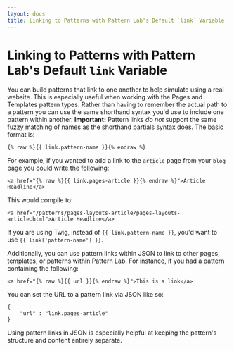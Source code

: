 ```yaml
---
layout: docs
title: Linking to Patterns with Pattern Lab's Default `link` Variable | Pattern Lab
---
```


# Linking to Patterns with Pattern Lab's Default `link` Variable
You can build patterns that link to one another to help simulate using a real website. This is especially useful when working with the Pages and Templates pattern types. Rather than having to remember the actual path to a pattern you can use the same shorthand syntax you'd use to include one pattern within another. **Important:** Pattern links _do not_ support the same fuzzy matching of names as the shorthand partials syntax does. The basic format is:

    {% raw %}{{ link.pattern-name }}{% endraw %}

For example, if you wanted to add a link to the `article` page from your `blog` page you could write the following:

    <a href="{% raw %}{{ link.pages-article }}{% endraw %}">Article Headline</a>

This would compile to:

    <a href="/patterns/pages-layouts-article/pages-layouts-article.html">Article Headline</a>
    
If you are using Twig, instead of `{{ link.pattern-name }}`, you'd want to use `{{ link['pattern-name'] }}`.

Additionally, you can use pattern links within JSON to link to other pages, templates, or patterns within Pattern Lab. For instance, if you had a pattern containing the following:

```
<a href="{% raw %}{{ url }}{% endraw %}">This is a link</a>
```

You can set the URL to a pattern link via JSON like so:

```
{
    "url" : "link.pages-article"
}
```

Using pattern links in JSON is especially helpful at keeping the pattern's structure and content entirely separate. 
